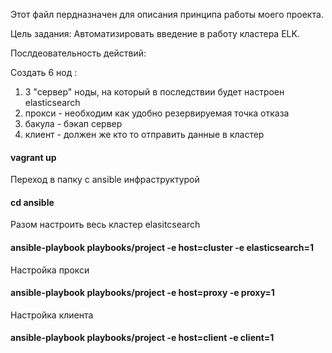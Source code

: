 Этот файл пердназначен для описания принципа работы моего проекта. 

Цель задания: 
Автоматизировать введение в работу кластера ELK.

Послдеовательность действий:

Создать 6 нод : 
  1. 3 "сервер" ноды, на который в последствии будет настроен elasticsearch  
  2. прокси - необходим как удобно резервируемая точка отказа 
  3. бакула - бэкап сервер
  4. клиент - должен же кто то отправить данные в кластер 
#### vagrant up

 Переход в папку с ansible инфраструктурой 
#### cd ansible 
 
Разом настроить весь кластер elasitcsearch 
#### ansible-playbook playbooks/project -e host=cluster -e elasticsearch=1

Настройка прокси 
#### ansible-playbook playbooks/project -e host=proxy -e proxy=1

Настройка клиента
#### ansible-playbook playbooks/project -e host=client -e client=1
